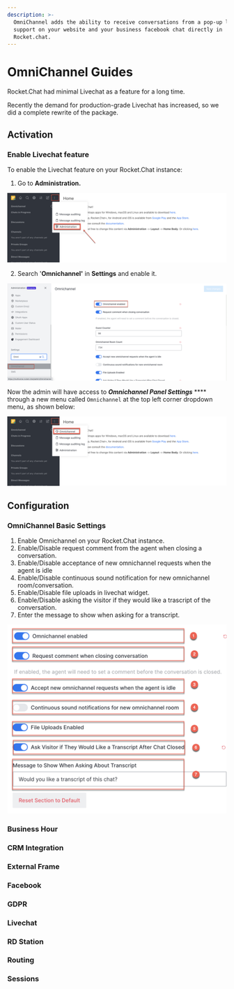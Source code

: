 ```yaml
---
description: >-
  OmniChannel adds the ability to receive conversations from a pop-up livechat
  support on your website and your business facebook chat directly in
  Rocket.chat.
---
```


# OmniChannel Guides

Rocket.Chat had minimal Livechat as a feature for a long time.

Recently the demand for production-grade Livechat has increased, so we did a complete rewrite of the package.

## Activation 

### Enable Livechat feature

To enable the Livechat feature on your Rocket.Chat instance:

1. Go to **Administration.**

![](../../.gitbook/assets/image%20%2830%29.png)

2. Search '**Omnichannel'** in **Settings** and enable it.

![](../../.gitbook/assets/image%20%2829%29.png)

Now the admin will have access to _**Omnichannel Panel Settings**_ **** through a new menu called `Omnichannel` at the top left corner dropdown menu, as shown below:

![](../../.gitbook/assets/image%20%2832%29.png)



## Configuration

### **OmniChannel Basic Settings** 

1. Enable Omnichannel on your Rocket.Chat instance.
2. Enable/Disable request comment from the agent when closing a conversation.
3.  Enable/Disable acceptance of new omnichannel requests when the agent is idle
4. Enable/Disable continuous sound notification for new omnichannel room/conversation.
5. Enable/Disable file uploads in livechat widget.
6. Enable/Disable asking the visitor if they would like a trascript of the conversation.
7. Enter the message to show when asking for a transcript.

![](../../.gitbook/assets/image%20%2854%29.png)



### Business Hour

### CRM Integration

### External Frame

### Facebook

### GDPR

### Livechat

### RD Station

### Routing

### Sessions





#### 



#### 



#### 

